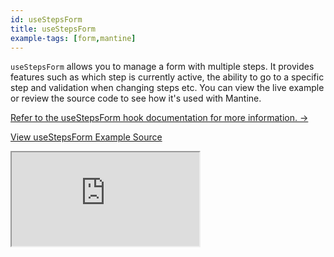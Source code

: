 ```yaml
---
id: useStepsForm
title: useStepsForm
example-tags: [form,mantine]
---
```


`useStepsForm` allows you to manage a form with multiple steps. It provides features such as which step is currently active, the ability to go to a specific step and validation when changing steps etc. You can view the live example or review the source code to see how it's used with Mantine.

[Refer to the useStepsForm hook documentation for more information. →](/api-reference/mantine/hooks/form/useStepsForm.md)

[View useStepsForm Example Source](https://github.com/refinedev/refine/tree/master/examples/form/mantine/useStepsForm)

<iframe loading="lazy" src="https://stackblitz.com//github/pankod/refine/tree/master/examples/form/mantine/useStepsForm?embed=1&view=preview&theme=dark&preset=node&ctl=1"
    style={{width: "100%", height:"80vh", border: "0px", borderRadius: "8px", overflow:"hidden"}}
    title="mantine-use-steps-form-example"
></iframe>
